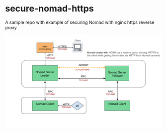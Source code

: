 # secure-nomad-https
A sample repo with example of securing Nomad with nginx https reverse proxy

<img src="diagrams/nginx-reverse-proxy-nomad.png" />
